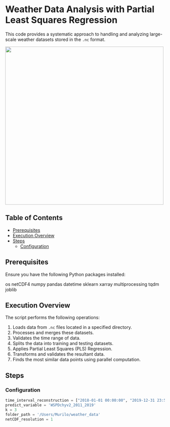 # Weather Data Analysis with Partial Least Squares Regression

This code provides a systematic approach to handling and analyzing large-scale weather datasets stored in the `.nc` format.

<img src="https://github.com/murilobreve/Py_PLSAnEn/assets/68515365/768c629e-10cf-4ac8-8a23-05c9dd1f0ad5" width="500">

## Table of Contents

- [Prerequisites](#prerequisites)
- [Execution Overview](#execution-overview)
- [Steps](#steps)
  - [Configuration](#configuration)
 
## Prerequisites

Ensure you have the following Python packages installed:

os
netCDF4
numpy
pandas
datetime
sklearn
xarray
multiprocessing
tqdm
joblib

## Execution Overview

The script performs the following operations:

1. Loads data from `.nc` files located in a specified directory.
2. Processes and merges these datasets.
3. Validates the time range of data.
4. Splits the data into training and testing datasets.
5. Applies Partial Least Squares (PLS) Regression.
6. Transforms and validates the resultant data.
7. Finds the most similar data points using parallel computation.

## Steps

### Configuration

```python
time_interval_reconstruction = ["2018-01-01 00:00:00", "2019-12-31 23:54:00"]
predict_variable = 'WSPDchyv2_2011_2019'
k = 3
folder_path = '/Users/Murilo/weather_data'
netCDF_resolution = 1


